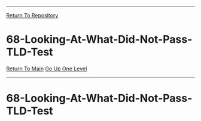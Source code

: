 ____________________________________
[Return To Repository](https://github.com/DigitalWarrior/piholeparser/)
# 68-Looking-At-What-Did-Not-Pass-TLD-Test
[Return To Main](https://github.com/DigitalWarrior/piholeparser/blob/master/RecentRunLogs/Mainlog.md)
[Go Up One Level](https://github.com/DigitalWarrior/piholeparser/blob/master/RecentRunLogs/TopLevelScripts/.md)
____________________________________
# 68-Looking-At-What-Did-Not-Pass-TLD-Test
